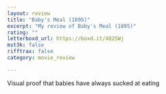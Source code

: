 ```yaml
---
layout: review
title: "Baby's Meal (1895)"
excerpt: "My review of Baby's Meal (1895)"
rating: ""
letterboxd_url: https://boxd.it/4Q25Wj
mst3k: false
rifftrax: false
category: movie_review

---
```


Visual proof that babies have always sucked at eating